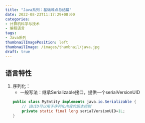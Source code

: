 ```yaml
---
title: "Java系列：基础难点总结篇"
date: 2022-08-23T11:17:29+08:00
categories:
- 计算机科学与技术
- 编程语言
tags:
- Java系列
thumbnailImagePosition: left
thumbnailImage: /images/thumbnail/java.jpg
draft: true
---
```


<!--more-->
## 语言特性
1. 序列化：
    - 一般写法：继承Serializable接口，提供一个serialVersionUID
    ```java
    public class MyEntity implements java.io.Serializable {
        // 该UID可以用于序列化内容的版本控制
        private static final long serialVersionUID=1L;
    }
    ```